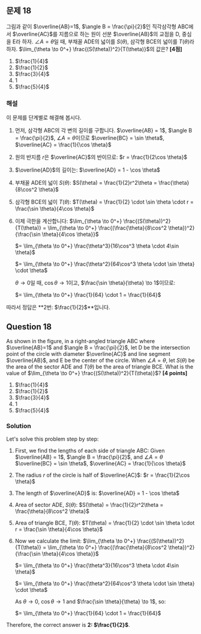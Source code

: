 
## 문제 18
그림과 같이 $\overline{AB}=1$, $\angle B = \frac{\pi}{2}$인 직각삼각형 ABC에서 $\overline{AC}$를 지름으로 하는 원이 선분 $\overline{AB}$의 교점을 D, 중심을 E라 하자. $\angle A = \theta$일 때, 부채꼴 ADE의 넓이를 $S(\theta)$, 삼각형 BCE의 넓이를 $T(\theta)$라 하자. $\lim_{\theta \to 0^+} \frac{(S(\theta))^2}{T(\theta)}$의 값은? **[4점]**

1. $\frac{1}{4}$
2. $\frac{1}{2}$
3. $\frac{3}{4}$
4. $1$
5. $\frac{5}{4}$

### 해설
이 문제를 단계별로 해결해 봅시다.

1) 먼저, 삼각형 ABC의 각 변의 길이를 구합니다.
   $\overline{AB} = 1$, $\angle B = \frac{\pi}{2}$, $\angle A = \theta$이므로
   $\overline{BC} = \sin \theta$, $\overline{AC} = \frac{1}{\cos \theta}$

2) 원의 반지름 $r$은 $\overline{AC}$의 반이므로:
   $r = \frac{1}{2\cos \theta}$

3) $\overline{AD}$의 길이는:
   $\overline{AD} = 1 - \cos \theta$

4) 부채꼴 ADE의 넓이 $S(\theta)$:
   $S(\theta) = \frac{1}{2}r^2\theta = \frac{\theta}{8\cos^2 \theta}$

5) 삼각형 BCE의 넓이 $T(\theta)$:
   $T(\theta) = \frac{1}{2} \cdot \sin \theta \cdot r = \frac{\sin \theta}{4\cos \theta}$

6) 이제 극한을 계산합니다:
   $\lim_{\theta \to 0^+} \frac{(S(\theta))^2}{T(\theta)} = \lim_{\theta \to 0^+} \frac{(\frac{\theta}{8\cos^2 \theta})^2}{\frac{\sin \theta}{4\cos \theta}}$
   
   $= \lim_{\theta \to 0^+} \frac{\theta^3}{16\cos^3 \theta \cdot 4\sin \theta}$
   
   $= \lim_{\theta \to 0^+} \frac{\theta^2}{64\cos^3 \theta \cdot \sin \theta} \cdot \theta$

   $\theta \to 0$일 때, $\cos \theta \to 1$이고, $\frac{\sin \theta}{\theta} \to 1$이므로:

   $= \lim_{\theta \to 0^+} \frac{1}{64} \cdot 1 = \frac{1}{64}$

따라서 정답은 **2번: $\frac{1}{2}$**입니다.

## Question 18
As shown in the figure, in a right-angled triangle ABC where $\overline{AB}=1$ and $\angle B = \frac{\pi}{2}$, let D be the intersection point of the circle with diameter $\overline{AC}$ and line segment $\overline{AB}$, and E be the center of the circle. When $\angle A = \theta$, let $S(\theta)$ be the area of the sector ADE and $T(\theta)$ be the area of triangle BCE. What is the value of $\lim_{\theta \to 0^+} \frac{(S(\theta))^2}{T(\theta)}$? **[4 points]**

1. $\frac{1}{4}$
2. $\frac{1}{2}$
3. $\frac{3}{4}$
4. $1$
5. $\frac{5}{4}$

### Solution
Let's solve this problem step by step:

1) First, we find the lengths of each side of triangle ABC:
   Given $\overline{AB} = 1$, $\angle B = \frac{\pi}{2}$, and $\angle A = \theta$
   $\overline{BC} = \sin \theta$, $\overline{AC} = \frac{1}{\cos \theta}$

2) The radius $r$ of the circle is half of $\overline{AC}$:
   $r = \frac{1}{2\cos \theta}$

3) The length of $\overline{AD}$ is:
   $\overline{AD} = 1 - \cos \theta$

4) Area of sector ADE, $S(\theta)$:
   $S(\theta) = \frac{1}{2}r^2\theta = \frac{\theta}{8\cos^2 \theta}$

5) Area of triangle BCE, $T(\theta)$:
   $T(\theta) = \frac{1}{2} \cdot \sin \theta \cdot r = \frac{\sin \theta}{4\cos \theta}$

6) Now we calculate the limit:
   $\lim_{\theta \to 0^+} \frac{(S(\theta))^2}{T(\theta)} = \lim_{\theta \to 0^+} \frac{(\frac{\theta}{8\cos^2 \theta})^2}{\frac{\sin \theta}{4\cos \theta}}$
   
   $= \lim_{\theta \to 0^+} \frac{\theta^3}{16\cos^3 \theta \cdot 4\sin \theta}$
   
   $= \lim_{\theta \to 0^+} \frac{\theta^2}{64\cos^3 \theta \cdot \sin \theta} \cdot \theta$

   As $\theta \to 0$, $\cos \theta \to 1$ and $\frac{\sin \theta}{\theta} \to 1$, so:

   $= \lim_{\theta \to 0^+} \frac{1}{64} \cdot 1 = \frac{1}{64}$

Therefore, the correct answer is **2: $\frac{1}{2}$**.